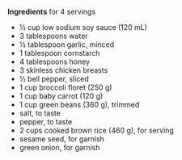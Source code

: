 **Ingredients** for 4 servings

- ½ cup low sodium soy sauce (120 mL)
- 3 tablespoons water
- ½ tablespoon garlic, minced
- 1 tablespoon cornstarch
- 4 tablespoons honey
- 3 skinless chicken breasts
- ½ bell pepper, sliced
- 1 cup broccoli floret (250 g)
- 1 cup baby carrot (120 g)
- 1 cup green beans (360 g), trimmed
- salt, to taste
- pepper, to taste
- 2 cups cooked brown rice (460 g), for serving
- sesame seed, for garnish
- green onion, for garnish